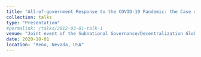 ```yaml
---
title: "All-of-government Response to the COVID-19 Pandemic: the Case of Vietnam"
collection: talks
type: "Presentation"
#permalink: /talks/2012-03-01-talk-1
venue: "Joint event of the Subnational Governance/Decentralization Global Solutions Group of the World Bank and University of Nevada Reno, October 2020"
date: 2020-10-01
location: "Reno, Nevada, USA"
---
```

